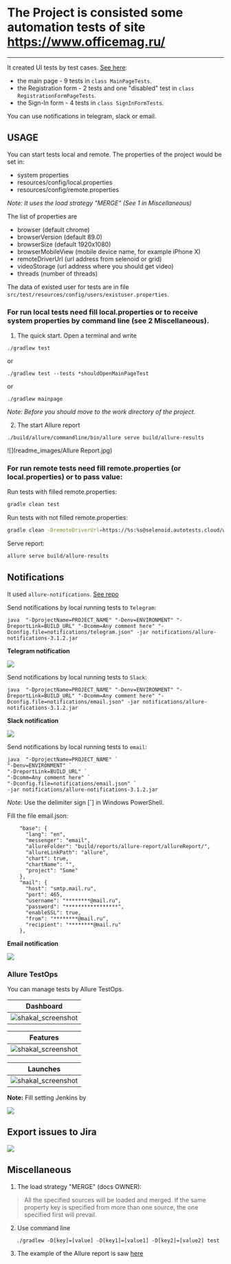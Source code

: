# The Project is consisted some automation tests of site https://www.officemag.ru/
___
It created UI tests by test cases. [See here](src/docs/testdocumentation.xlsx):
* the main page - 9 tests in `class MainPageTests`.
* the Registration form - 2 tests and one "disabled" test in `class RegistrationFormPageTests`.
* the Sign-In form - 4 tests in `class SignInFormTests`.

You can use notifications in telegram, slack or email. 

## USAGE 
You can start tests local and remote.
The properties of the project would be set in:
* system properties
* resources/config/local.properties
* resources/config/remote.properties

*Note: It uses the load strategy "MERGE" (See 1 in Miscellaneous)*

The list of properties are
* browser (default chrome)
* browserVersion (default 89.0)
* browserSize (default 1920x1080)
* browserMobileView (mobile device name, for example iPhone X)
* remoteDriverUrl (url address from selenoid or grid)
* videoStorage (url address where you should get video)
* threads (number of threads)

The data of existed user for tests are in file `src/test/resources/config/users/existuser.properties`.

### For run local tests need fill local.properties or to receive system properties by command line (see 2 Miscellaneous).
1. The quick start. Open a terminal and write

```
./gradlew test
``` 
or       
```
./gradlew test --tests *shouldOpenMainPageTest
```
or
```
./gradlew mainpage
```
*Note: Before you should move to the work directory of the project*.   

2. The start Allure report
```
./build/allure/commandline/bin/allure serve build/allure-results
```
![](readme_images/Allure Report.jpg)

### For run remote tests need fill remote.properties (or local.properties) or to pass value:
Run tests with filled remote.properties:
```bash
gradle clean test
```
Run tests with not filled remote.properties:
```bash
gradle clean -DremoteDriverUrl=https://%s:%s@selenoid.autotests.cloud/wd/hub/ -DvideoStorage=https://selenoid.autotests.cloud/video/ -Dthreads=1 test
```
Serve report:
```bash
allure serve build/allure-results
```
## Notifications
It used `allure-notifications`. [See repo](https://github.com/qa-guru/allure-notifications)

Send notifications by local running tests to `Telegram`:
```
java  "-DprojectName=PROJECT_NAME" "-Denv=ENVIRONMENT" "-DreportLink=BUILD_URL" "-Dcomm=Any comment here" "-Dconfig.file=notifications/telegram.json" -jar notifications/allure-notifications-3.1.2.jar
```
**Telegram notification**

![](readme_images/telegram.jpg)


Send notifications by local running tests to `Slack`:
```
java  "-DprojectName=PROJECT_NAME" "-Denv=ENVIRONMENT" "-DreportLink=BUILD_URL" "-Dcomm=Any comment here" "-Dconfig.file=notifications/email.json" -jar notifications/allure-notifications-3.1.2.jar
```
**Slack notification**

![](readme_images/slack.jpg)

Send notifications by local running tests to `email`:
```
java  "-DprojectName=PROJECT_NAME" `
"-Denv=ENVIRONMENT" `
"-DreportLink=BUILD_URL" `
"-Dcomm=Any comment here" `
"-Dconfig.file=notifications/email.json" `
-jar notifications/allure-notifications-3.1.2.jar
```
*Note:* Use the delimiter sign [**`**] in Windows PowerShell.

Fill the file email.json:
```
    "base": {
      "lang": "en",
      "messenger": "email",
      "allureFolder": "build/reports/allure-report/allureReport/",
      "allureLinkPath": "allure",
      "chart": true,
      "chartName": "",
      "project": "Some"
    },
    "mail": {
      "host": "smtp.mail.ru",
      "port": 465,
      "username": "********@mail.ru",
      "password": "*****************",
      "enableSSL": true,
      "from": "********@mail.ru",
      "recipient": "********@mail.ru"
    },
```
**Email notification**  

![](readme_images/email.jpg)

### Allure TestOps
You can manage tests by Allure TestOps.

| Dashboard |
:-------------------------:|
![shakal_screenshot](readme_images/AllureTestOps-Dashboard.jpg) |


| Features | 
:-------------------------:|
![shakal_screenshot](readme_images/AllureTestOps-Features.jpg) | 

| Launches |
:-------------------------:|
![shakal_screenshot](readme_images/AllureTestOps-Launches.jpg) | 

**Note:** Fill setting Jenkins by

![](readme_images/JenkinsSetting-Allure-TestOps-server.jpg)

## Export issues to Jira
![](readme_images/JiraTasks.jpg)

## Miscellaneous
1. The load strategy "MERGE" (docs OWNER):
>All the specified sources will be loaded and merged. If the same property key is specified from more than one source, the one specified first will prevail.
2. Use command line
```
   ./gradlew -D[key]=[value] -D[key1]=[value1] -D[key2]=[value2] test
``` 
3. The example of the Allure report is saw [here](https://clck.ru/aenug)
